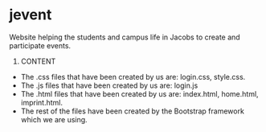 # jevent
Website helping the students and campus life in Jacobs to create and participate events.
1. CONTENT
* The .css files that have been created by us are: login.css, style.css.
* The .js files that have been created by us are: login.js
* The .html files that have been created by us are: index.html, home.html, imprint.html.
* The rest of the files have been created by the Bootstrap framework which we are using.
